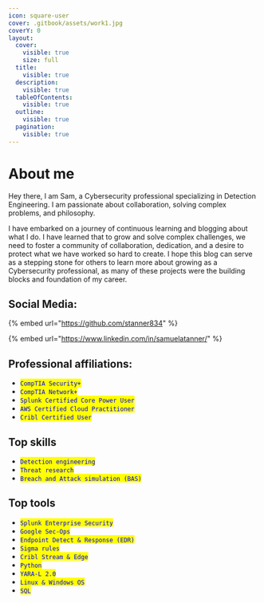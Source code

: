 ```yaml
---
icon: square-user
cover: .gitbook/assets/work1.jpg
coverY: 0
layout:
  cover:
    visible: true
    size: full
  title:
    visible: true
  description:
    visible: true
  tableOfContents:
    visible: true
  outline:
    visible: true
  pagination:
    visible: true
---
```


# About me

Hey there, I am Sam, a Cybersecurity professional specializing in Detection Engineering. I am passionate about collaboration, solving complex problems, and philosophy.

I have embarked on a journey of continuous learning and blogging about what I do. I have learned that to grow and solve complex challenges, we need to foster a community of collaboration, dedication, and a desire to protect what we have worked so hard to create. I hope this blog can serve as a stepping stone for others to learn more about growing as a Cybersecurity professional, as many of these projects were the building blocks and foundation of my career.



## Social Media:

{% embed url="https://github.com/stanner834" %}

{% embed url="https://www.linkedin.com/in/samuelatanner/" %}

## Professional affiliations:

* <mark style="color:blue;">`CompTIA Security+`</mark>
* <mark style="color:blue;">`CompTIA Network+`</mark>
* <mark style="color:blue;">`Splunk Certified Core Power User`</mark>
* <mark style="color:blue;">`AWS Certified Cloud Practitioner`</mark>
* <mark style="color:blue;">`Cribl Certified User`</mark>

## Top skills

* <mark style="color:blue;">`Detection engineering`</mark>
* <mark style="color:blue;">`Threat research`</mark>
* <mark style="color:blue;">`Breach and Attack simulation (BAS)`</mark>

## Top tools

* <mark style="color:blue;">`Splunk Enterprise Security`</mark>
* <mark style="color:blue;">`Google Sec-Ops`</mark>
* <mark style="color:blue;">`Endpoint Detect & Response (EDR)`</mark>
* <mark style="color:blue;">`Sigma rules`</mark>
* <mark style="color:blue;">`Cribl Stream & Edge`</mark>
* <mark style="color:blue;">`Python`</mark>
* <mark style="color:blue;">`YARA-L 2.0`</mark>
* <mark style="color:blue;">`Linux & Windows OS`</mark>
* <mark style="color:blue;">`SQL`</mark>
